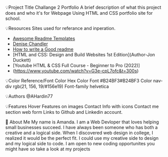 💡Project Title Challange 2 Portfolio
A brief description of what this project does and who it's for Webpage Using HTML and CSS portfolio site for school.

💡Resources
Sites used for referance and inperation.

 - [Awesome Readme Templates](https://awesomeopensource.com/project/elangosundar/awesome-README-templates)
 - [Denise Chandler](https://denisechandler.com/#portfolio)
 - [How to write a Good readme](https://bulldogjob.com/news/449-how-to-write-a-good-readme-for-your-github-project)
 - [HTML and CSS: Design and Build Websites 1st Edition](Author-Jon Duckett)
 - [Youtube HTML & CSS Full Course - Beginner to Pro (2022)]
 - (https://www.youtube.com/watch?v=G3e-cpL7ofc&t=300s)
 
💡Color Reference/Font
Color	Hex
Color Font	#B24BF3#B24BF3
Color nav-div	rgb(21, 156, 19/#156e19)
Font-family	helvetica

💡Authors
@AHardin77

💡Features
Hover Features on images
Contact Info with icons
Contact me section web form
Links to Github and Linkedin account.

🚀 About Me
My name is Amanda. I am a Web Devloper that loves helping small businesses succeed. I have always been someone who has both a creative and a logical side. When I discovered web design in college, I realized it would be the perfect fit. I could use my creative side to design and my logical side to code. I am open to new coding opportunites you might have so take a look at my projects
